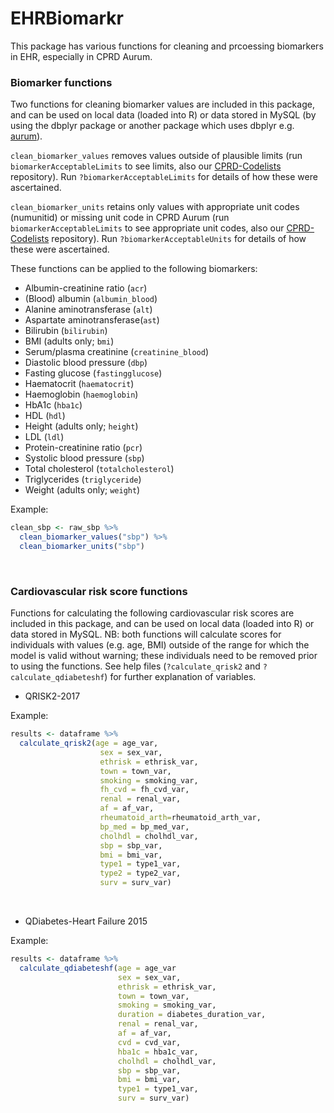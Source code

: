 # EHRBiomarkr

This package has various functions for cleaning and prcoessing biomarkers in EHR, especially in CPRD Aurum.

### Biomarker functions

Two functions for cleaning biomarker values are included in this package, and can be used on local data (loaded into R) or data stored in MySQL (by using the dbplyr package or another package which uses dbplyr e.g. [aurum](http://github.com/Exeter-Diabetes/CPRD-analysis-package)).

`clean_biomarker_values` removes values outside of plausible limits (run `biomarkerAcceptableLimits` to see limits, also our [CPRD-Codelists](https://github.com/Exeter-Diabetes/CPRD-Codelists/blob/main/Biomarkers/biomarker_acceptable_limits.txt) repository). Run `?biomarkerAcceptableLimits` for details of how these were ascertained.

`clean_biomarker_units` retains only values with appropriate unit codes (numunitid) or missing unit code in CPRD Aurum (run `biomarkerAcceptableLimits` to see appropriate unit codes, also our [CPRD-Codelists](https://github.com/Exeter-Diabetes/CPRD-Codelists/blob/main/Biomarkers/biomarker_acceptable_units.txt) repository). Run `?biomarkerAcceptableUnits` for details of how these were ascertained.

These functions can be applied to the following biomarkers:

-   Albumin-creatinine ratio (`acr`)
-   (Blood) albumin (`albumin_blood`)
-   Alanine aminotransferase (`alt`)
-   Aspartate aminotransferase(`ast`)
-   Bilirubin (`bilirubin`)
-   BMI (adults only; `bmi`)
-   Serum/plasma creatinine (`creatinine_blood`)
-   Diastolic blood pressure (`dbp`)
-   Fasting glucose (`fastingglucose`)
-   Haematocrit (`haematocrit`)
-   Haemoglobin (`haemoglobin`)
-   HbA1c (`hba1c`)
-   HDL (`hdl`)
-   Height (adults only; `height`)
-   LDL (`ldl`)
-   Protein-creatinine ratio (`pcr`)
-   Systolic blood pressure (`sbp`)
-   Total cholesterol (`totalcholesterol`)
-   Triglycerides (`triglyceride`)
-   Weight (adults only; `weight`)

Example:

``` r
clean_sbp <- raw_sbp %>%
  clean_biomarker_values("sbp") %>%
  clean_biomarker_units("sbp")
```

&nbsp;

### Cardiovascular risk score functions

Functions for calculating the following cardiovascular risk scores are included in this package, and can be used on local data (loaded into R) or data stored in MySQL. NB: both functions will calculate scores for individuals with values (e.g. age, BMI) outside of the range for which the model is valid without warning; these individuals need to be removed prior to using the functions. See help files (`?calculate_qrisk2` and `?calculate_qdiabeteshf`) for further explanation of variables. 

-   QRISK2-2017

Example:

``` r
results <- dataframe %>%
  calculate_qrisk2(age = age_var,
                    sex = sex_var,
                    ethrisk = ethrisk_var,
                    town = town_var,
                    smoking = smoking_var,
                    fh_cvd = fh_cvd_var,
                    renal = renal_var,
                    af = af_var,
                    rheumatoid_arth=rheumatoid_arth_var,
                    bp_med = bp_med_var,
                    cholhdl = cholhdl_var,
                    sbp = sbp_var,
                    bmi = bmi_var,
                    type1 = type1_var,
                    type2 = type2_var,
                    surv = surv_var)
```  

&nbsp;

-   QDiabetes-Heart Failure 2015

Example:

``` r
results <- dataframe %>%
  calculate_qdiabeteshf(age = age_var
                        sex = sex_var,
                        ethrisk = ethrisk_var,
                        town = town_var,
                        smoking = smoking_var,
                        duration = diabetes_duration_var,
                        renal = renal_var,
                        af = af_var,
                        cvd = cvd_var,
                        hba1c = hba1c_var,
                        cholhdl = cholhdl_var,
                        sbp = sbp_var,
                        bmi = bmi_var,
                        type1 = type1_var,
                        surv = surv_var)
```
